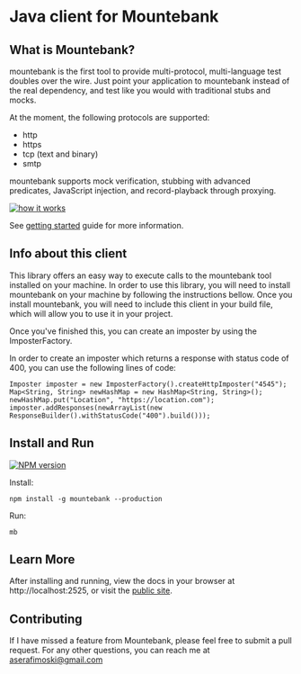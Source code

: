 Java client for Mountebank
==========================

## What is Mountebank?

mountebank is the first tool to provide multi-protocol, multi-language test doubles over the wire.
Just point your application to mountebank instead of the real dependency,
and test like you would with traditional stubs and mocks.

At the moment, the following protocols are supported:
* http
* https
* tcp (text and binary)
* smtp

mountebank supports mock verification, stubbing with advanced predicates, JavaScript injection,
and record-playback through proxying.

[![how it works](https://github.com/bbyars/mountebank/blob/master/src/public/images/overview.gif?raw=true)](https://github.com/bbyars/mountebank/blob/master/src/public/images/overview.gif?raw=true)

See [getting started](http://www.mbtest.org/docs/gettingStarted) guide for more information.

## Info about this client

This library offers an easy way to execute calls to the mountebank tool installed on your machine. In order to use this library, you will need
to install mountebank on your machine by following the instructions bellow. Once you install mountebank, you will need to include this client in your build file,
which will allow you to use it in your project.

Once you've finished this, you can create an imposter by using the ImposterFactory.

In order to create an imposter which returns a response with status code of 400, you can use the following lines of code:

    Imposter imposter = new ImposterFactory().createHttpImposter("4545");
    Map<String, String> newHashMap = new HashMap<String, String>();
    newHashMap.put("Location", "https://location.com");
    imposter.addResponses(newArrayList(new ResponseBuilder().withStatusCode("400").build()));


## Install and Run

[![NPM version](https://badge.fury.io/js/mountebank.png)](http://badge.fury.io/js/mountebank)

Install:

    npm install -g mountebank --production

Run:

    mb

## Learn More

After installing and running, view the docs in your browser at http://localhost:2525, or visit the
[public site](http://www.mbtest.org/).

## Contributing

If I have missed a feature from Mountebank, please feel free to submit a pull request. For any other questions, you can reach me at aserafimoski@gmail.com
